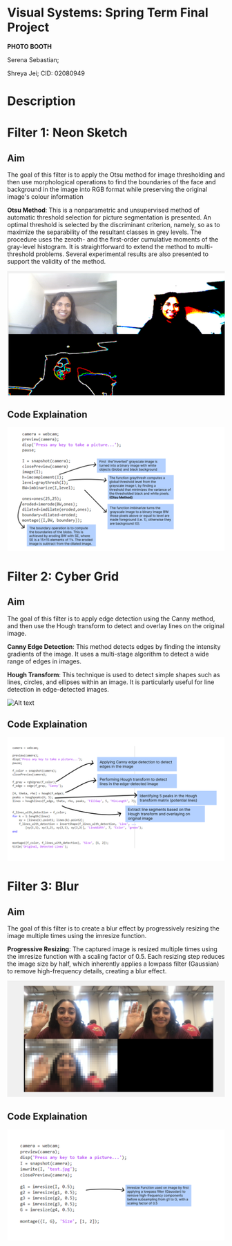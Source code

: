 # Visual Systems: Spring Term Final Project  
**PHOTO BOOTH**

Serena Sebastian; 

Shreya Jei; CID: 02080949

# Description



# Filter 1: Neon Sketch
## Aim
The goal of this filter is to apply the Otsu method for image thresholding and then use morphological operations to find the boundaries of the face and background in the image into RGB format while preserving the original image's colour information

**Otsu Method**: This is a nonparametric and unsupervised method of automatic threshold selection for picture segmentation is presented. An optimal threshold is selected by the discriminant criterion, namely, so as to maximize the separability of the resultant classes in grey levels. The procedure uses the zeroth- and the first-order cumulative moments of the gray-level histogram. It is straightforward to extend the method to multi-threshold problems. Several experimental results are also presented to support the validity of the method.

![Alt text](https://github.com/shreyajei/Visual-Systems/blob/main/neon_lines.png)

## Code Explaination
![Alt text](https://github.com/shreyajei/Visual-Systems/blob/main/neonfilter_code.png)

# Filter 2: Cyber Grid
## Aim
The goal of this filter is to apply edge detection using the Canny method, and then use the Hough transform to detect and overlay lines on the original image.

**Canny Edge Detection**: This method detects edges by finding the intensity gradients of the image. It uses a multi-stage algorithm to detect a wide range of edges in images.

**Hough Transform**: This technique is used to detect simple shapes such as lines, circles, and ellipses within an image. It is particularly useful for line detection in edge-detected images.

![Alt text](https://github.com/shreyajei/Visual-Systems/blob/main/edge_detection.png)

## Code Explaination
![Alt text](https://github.com/shreyajei/Visual-Systems/blob/main/houghtrasform_code.png)

# Filter 3: Blur
## Aim 
The goal of this filter is to create a blur effect by progressively resizing the image multiple times using the imresize function. 

**Progressive Resizing**: The captured image is resized multiple times using the imresize function with a scaling factor of 0.5. Each resizing step reduces the image size by half, which inherently applies a lowpass filter (Gaussian) to remove high-frequency details, creating a blur effect.

![Alt text](https://github.com/shreyajei/Visual-Systems/blob/main/blur.png)

## Code Explaination
![Alt text](https://github.com/shreyajei/Visual-Systems/blob/main/code_blur.png)




